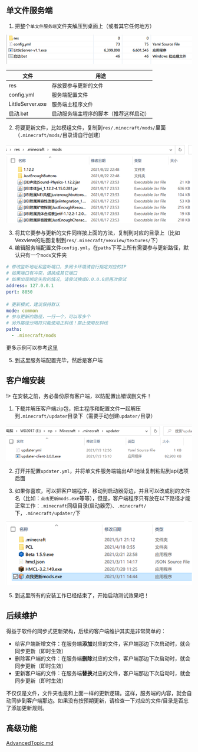 ## 单文件服务端

1. 把整个`单文件服务端`文件夹解压到桌面上（或者其它任何地方）

![image-20210822232737615](assets/littleserver-all-files.png)

| 文件             | 用途                                   |
| ---------------- | -------------------------------------- |
| res              | 存放要参与更新的文件                   |
| config.yml       | 服务端配置文件                         |
| LittleServer.exe | 服务端主程序文件                       |
| 启动.bat         | 启动服务端主程序的脚本（推荐这样启动） |

2. 将要更新文件，比如模组文件，复制到`res/.minecraft/mods/`里面（`.minecraft/mods/`目录请自行创建）

![image-20210822233040650](assets/littleserver-inside-mods.png)

3. 将其它要参与更新的文件同样按上面的方法，复制到对应的目录上（比如Vexview的贴图复制到`res/.minecraft/vexview/textures/`下）
4. 编辑服务端配置文件`config.yml`，在`paths`下写上所有需要参与更新路径，默认只有一个`mods`文件夹

```yaml
# 修改监听地址和监听端口，多网卡环境请自行指定对应的IP
# 如果端口有冲突，请换成其它端口
# 如果出现绑定失败的情况，请尝试换成0.0.0.0后再次尝试
address: 127.0.0.1
port: 8850

# 更新模式，建议保持默认
mode: common
# 参与更新的路径，一行一个，可以写多个
# 另外路径分隔符只能使用正斜线！禁止使用反斜线
paths:
  - .minecraft/mods
```

更多示例可以参考[这里](ServerConfigurationExamples.md)

5. 到这里服务端配置完毕，然后是客户端

## 客户端安装

!> 在安装之前，务必备份原有客户端，以防配置出错误删文件！

1. 下载并解压客户端zip包，把主程序和配置文件一起解压到`.minecraft/updater`目录下（需要手动创建`updater/`目录）

![client-inside-updater](assets/client-inside-updater.png)

2. 打开并配置`updater.yml`，并将单文件服务端输出API地址复制粘贴到api选项后面

3. 如果你喜欢，可以把客户端程序，移动到启动器旁边，并且可以改成别的文件名（比如：`点击更新mods.exe`等等），但是，客户端程序只有放在以下路径才能正常工作：`.minecraft`同级目录(启动器旁)、`.minecraft/`下，`.minecraft/updater/`下

![out_mcdir](assets/out_mcdir.png)

5. 到这里所有的安装工作已经结束了，开始启动测试效果吧！

## 后续维护

得益于软件的同步式更新架构，后续的客户端维护其实是非常简单的：

+ 给客户端新增文件：在服务端**添加**对应的文件，客户端那边下次启动时，就会同步更新（即时生效）
+ 删除客户端的文件：在服务端**删除**对应的文件，客户端那边下次启动时，就会同步更新（即时生效）
+ 更新客户端的文件：在服务端**替换**对应的文件，客户端那边下次启动时，就会同步更新（即时生效）

不仅仅是文件，文件夹也是和上面一样的更新逻辑。这样，服务端的内容，就会自动同步到客户端那边。如果没有按预期更新，请检查一下对应的文件/目录是否忘了添加更新规则。

## 高级功能

[AdvancedTopic.md](AdvancedTopic.md ':include')